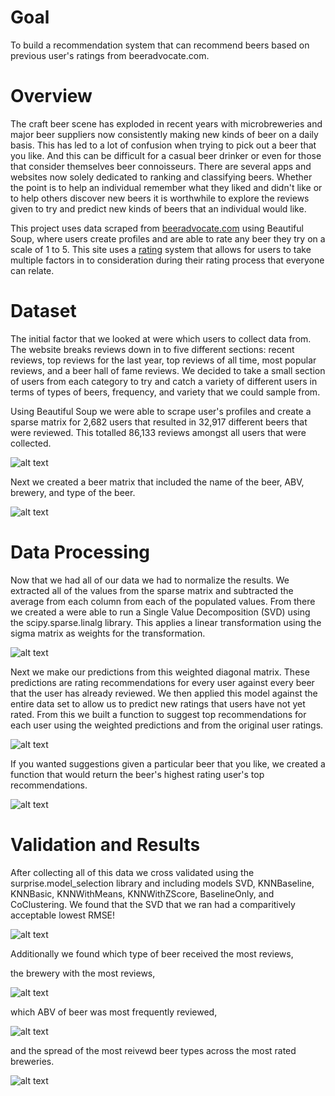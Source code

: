 # Goal
To build a recommendation system that can recommend beers based on previous user's ratings from beeradvocate.com.

# Overview
The craft beer scene has exploded in recent years with microbreweries and major beer suppliers now consistently making 
new kinds of beer on a daily basis. This has led to a lot of confusion when trying to pick out a beer that you like. And
this can be difficult for a casual beer drinker or even for those that consider themselves beer connoisseurs. There are
several apps and websites now solely dedicated to ranking and classifying beers. Whether the point is to help an individual
remember what they liked and didn't like or to help others discover new beers it is worthwhile to explore the reviews given
to try and predict new kinds of beers that an individual would like.

This project uses data scraped from [beeradvocate.com](https://www.beeradvocate.com/) using Beautiful Soup, where users
create profiles and are able to rate any beer they try on a scale of 1 to 5. This site uses a [rating](https://www.beeradvocate.com/community/threads/how-to-review-a-beer.241156/)
system that allows for users to take multiple factors in to consideration during their rating process that everyone can
relate.

# Dataset
The initial factor that we looked at were which users to collect data from. The website breaks reviews down in to five different
sections: recent reviews, top reviews for the last year, top reviews of all time, most popular reviews, and a beer hall of 
fame reviews. We decided to take a small section of users from each category to try and catch a variety of different users
in terms of types of beers, frequency, and variety that we could sample from.

Using Beautiful Soup we were able to scrape user's profiles and create a sparse matrix for 2,682 users that resulted in 32,917
different beers that were reviewed. This totalled 86,133 reviews amongst all users that were collected.

![alt text](https://github.com/scbronder/beer_recommendations/blob/master/Screen%20Shot%202019-01-24%20at%208.53.14%20AM.png)


Next we created a beer matrix that included the name of the beer,  ABV, brewery, and type of the beer.

![alt text](https://github.com/scbronder/beer_recommendations/blob/master/Screen%20Shot%202019-01-24%20at%209.05.38%20AM.png)

# Data Processing
Now that we had all of our data we had to normalize the results. We extracted all of the values from the sparse matrix and 
subtracted the average from each column from each of the populated values. From there we created a were able to run a 
Single Value Decomposition (SVD) using the scipy.sparse.linalg library. This applies a linear transformation using the sigma
matrix as weights for the transformation. 

![alt text](https://github.com/scbronder/beer_recommendations/blob/master/Screen%20Shot%202019-01-24%20at%209.21.20%20AM.png)

Next we make our predictions from this weighted diagonal matrix. These predictions are rating recommendations for every user
against every beer that the user has already reviewed. We then applied this model against the entire data set to 
allow us to predict new ratings that users have not yet rated. From this we built a function to suggest top recommendations
for each user using the weighted predictions and from the original user ratings. 

![alt text](https://github.com/scbronder/beer_recommendations/blob/master/Screen%20Shot%202019-01-24%20at%209.29.43%20AM.png)

If you wanted suggestions given a particular beer that you like, we created a function that would return the beer's highest rating user's top recommendations.

 ![alt text](https://github.com/scbronder/beer_recommendations/blob/master/Screen%20Shot%202019-01-24%20at%209.37.26%20AM.png)
 
 # Validation and Results
 
 After collecting all of this data we cross validated using the surprise.model_selection library and including models SVD, KNNBaseline, KNNBasic, KNNWithMeans, KNNWithZScore, BaselineOnly, and CoClustering. 
We found that the SVD that we ran had a comparitively acceptable lowest RMSE! 

![alt text](https://github.com/scbronder/beer_recommendations/blob/master/Screen%20Shot%202019-01-24%20at%209.44.14%20AM.png)

Additionally we found which type of beer received the most reviews,



the brewery with the most reviews,

![alt text](https://github.com/scbronder/beer_recommendations/blob/master/Screen%20Shot%202019-01-24%20at%209.47.39%20AM.png)

which ABV of beer was most frequently reviewed,

![alt text](https://github.com/scbronder/beer_recommendations/blob/master/Screen%20Shot%202019-01-24%20at%209.50.54%20AM.png)

and the spread of the most reivewd beer types across the most rated breweries.

![alt text](https://github.com/scbronder/beer_recommendations/blob/master/Screen%20Shot%202019-01-24%20at%209.48.36%20AM.png)
